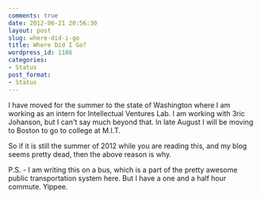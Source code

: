 ```yaml
---
comments: true
date: 2012-06-21 20:56:30
layout: post
slug: where-did-i-go
title: Where Did I Go?
wordpress_id: 1186
categories:
- Status
post_format:
- Status
---
```


I have moved for the summer to the state of Washington where I am working as an intern for Intellectual Ventures Lab. I am working with 3ric Johanson, but I can't say much beyond that. In late August I will be moving to Boston to go to college at M.I.T.

So if it is still the summer of 2012 while you are reading this, and my blog seems pretty dead, then the above reason is why.

P.S. - I am writing this on a bus, which is a part of the pretty awesome public transportation system here. But I have a one and a half hour commute. Yippee.
